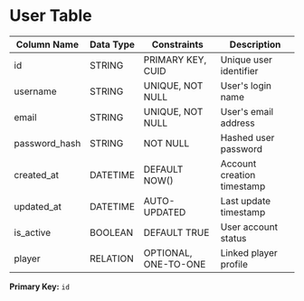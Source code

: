# User Table

| Column Name   | Data Type | Constraints          | Description                |
| ------------- | --------- | -------------------- | -------------------------- |
| id            | STRING    | PRIMARY KEY, CUID    | Unique user identifier     |
| username      | STRING    | UNIQUE, NOT NULL     | User's login name          |
| email         | STRING    | UNIQUE, NOT NULL     | User's email address       |
| password_hash | STRING    | NOT NULL             | Hashed user password       |
| created_at    | DATETIME  | DEFAULT NOW()        | Account creation timestamp |
| updated_at    | DATETIME  | AUTO-UPDATED         | Last update timestamp      |
| is_active     | BOOLEAN   | DEFAULT TRUE         | User account status        |
| player        | RELATION  | OPTIONAL, ONE-TO-ONE | Linked player profile      |

**Primary Key:** `id`
